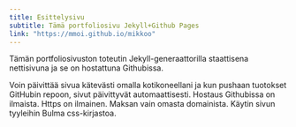 ```yaml
---
title: Esittelysivu
subtitle: Tämä portfoliosivu Jekyll+Github Pages
link: "https://mmoi.github.io/mikkoo"
---
```


Tämän portfoliosivuston toteutin Jekyll-generaattorilla staattisena nettisivuna ja se on hostattuna Githubissa.

Voin päivittää sivua kätevästi omalla kotikoneellani ja kun pushaan tuotokset GitHubin repoon, sivut päivittyvät automaattisesti. Hostaus Githubissa on ilmaista. Https on ilmainen. Maksan vain omasta domainista. Käytin sivun tyyleihin Bulma css-kirjastoa.

